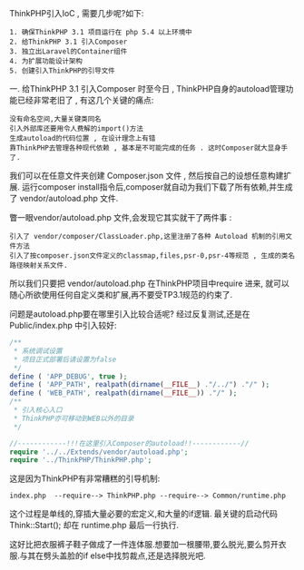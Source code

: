 ThinkPHP引入IoC , 需要几步呢?如下:
```
1. 确保ThinkPHP 3.1 项目运行在 php 5.4 以上环境中
2. 给ThinkPHP 3.1 引入Composer
3. 独立出Laravel的Container组件
4. 为扩展功能设计架构
5. 创建引入ThinkPHP的引导文件
```
一. 给ThinkPHP 3.1 引入Composer
时至今日 , ThinkPHP自身的autoload管理功能已经非常老旧了 , 有这几个关键的痛点:
```
没有命名空间,大量关键类同名
引入外部库还要用令人费解的import()方法
生成autoload的代码位置 , 在设计理念上有错
靠ThinkPHP去管理各种现代依赖 , 基本是不可能完成的任务 . 这时Composer就大显身手了.
```
我们可以在任意文件夹创建 Composer.json 文件 , 然后按自己的设想任意构建扩展. 运行composer install指令后,composer就自动为我们下载了所有依赖,并生成了 vendor/autoload.php 文件.

瞥一眼vendor/autoload.php 文件,会发现它其实就干了两件事 :
```
引入了 vendor/composer/ClassLoader.php,这里注册了各种 Autoload 机制的引用文件方法
引入了按composer.json文件定义的classmap,files,psr-0,psr-4等规范 , 生成的类名路径映射关系文件.
```
所以我们只要把 vendor/autoload.php 在ThinkPHP项目中require 进来, 就可以随心所欲使用任何自定义类和扩展,再不要受TP3.1规范的约束了.

问题是autoload.php要在哪里引入比较合适呢? 经过反复测试,还是在Public/index.php 中引入较好:
```php
/**
 * 系统调试设置
 * 项目正式部署后请设置为false
 */
define ( 'APP_DEBUG', true );
define ( 'APP_PATH', realpath(dirname(__FILE__) ."/../") ."/" );
define ( 'WEB_PATH', realpath(dirname(__FILE__)) ."/" );
/**
 * 引入核心入口
 * ThinkPHP亦可移动到WEB以外的目录
 */

//------------!!!在这里引入Composer的autoload!!------------//
require '../../Extends/vendor/autoload.php';
require '../ThinkPHP/ThinkPHP.php';
```
这是因为ThinkPHP有非常糟糕的引导机制:
```
index.php  --require--> ThinkPHP.php --require--> Common/runtime.php
```
这个过程是单线的,穿插大量必要的宏定义,和大量的if逻辑. 最关键的启动代码 Think::Start(); 却在 runtime.php 最后一行执行.

这好比把衣服裤子鞋子做成了一件连体服.想要加一根腰带,要么脱光,要么剪开衣服.与其在劈头盖脸的if else中找剪裁点,还是选择脱光吧.
